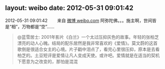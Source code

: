 layout: weibo
date: 2012-05-31 09:01:42
---
2012-05-31 09:01:42  &nbsp;&nbsp;&nbsp;&nbsp;&nbsp;&nbsp; 来自 <a href="http://weibo.com/" rel="nofollow">微博 weibo.com</a>
阿弥陀佛。。。施主啊，世间皆是“相”，万物都是“空”……
>  @蓝雪居士: 2001年影片《白兰》一个太过压抑灰色的故事。年轻的张柏芝漂亮的动人心魄。结局的配乐居然是我非常喜欢的《爱情》。莫文蔚的这首歌倒是很适合女主的心境。片子戳中泪点了，看完心里很压抑，原本是去看柏芝的。土豆短评是爱情让凡人变成天使。或许吧。爱情就是在适当的契机下愿意为之改变的，那怕是混混 ​​​
